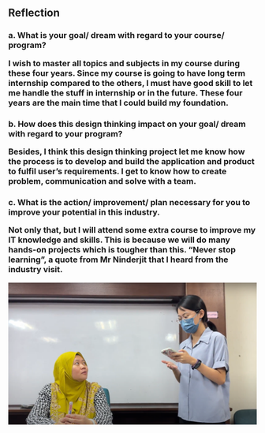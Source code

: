 <h2> Reflection

<h3> a. What is your goal/ dream with regard to your course/ program? 

  
I wish to master all topics and subjects in my course during these four years. Since my course is going to have long term internship compared to the others, I must have good skill to let me handle the stuff in internship or in the future. These four years are the main time that I could build my foundation. 
  

<h3> b. How does this design thinking impact on your goal/ dream with regard to your program?  

  
Besides, I think this design thinking project let me know how the process is to develop and build the application and product to fulfil user’s requirements. I get to know how to create problem, communication and solve with a team. 
  

<h3> c. What is the action/ improvement/ plan necessary for you to improve your potential in this industry. 


Not only that, but I will attend some extra course to improve my IT knowledge and skills. This is because we will do many hands-on projects which is tougher than this. “Never stop learning”, a quote from Mr Ninderjit that I heard from the industry visit.  
 

![Image Alt text](https://github.com/Woo-Cheng-Shuan/Year1-Sem1/blob/main/SECP1513%20Technology%20and%20Information%20System/Assignment/Design%20Thinking/images/Interview%20-%20Dr.%20Eiliyah.png?raw=true "Interview - Dr.Eiliyah")
  

